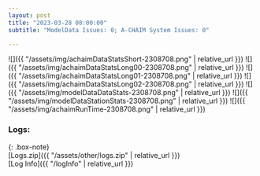 ```yaml
---
layout: post
title: "2023-03-28 08:00:00"
subtitle: "ModelData Issues: 0; A-CHAIM System Issues: 0"

---
```


![]({{ "/assets/img/achaimDataStatsShort-2308708.png" | relative_url }})
![]({{ "/assets/img/achaimDataStatsLong00-2308708.png" | relative_url }})
![]({{ "/assets/img/achaimDataStatsLong01-2308708.png" | relative_url }})
![]({{ "/assets/img/achaimDataStatsLong02-2308708.png" | relative_url }})
![]({{ "/assets/img/modelDataDataStats-2308708.png" | relative_url }})
![]({{ "/assets/img/modelDataStationStats-2308708.png" | relative_url }})
![]({{ "/assets/img/achaimRunTime-2308708.png" | relative_url }})





### Logs:  
  
{: .box-note}  
[Logs.zip]({{ "/assets/other/logs.zip" | relative_url }})  
[Log Info]({{ "/logInfo" | relative_url }})  
